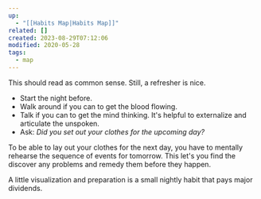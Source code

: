 ```yaml
---
up:
  - "[[Habits Map|Habits Map]]"
related: []
created: 2023-08-29T07:12:06
modified: 2020-05-28
tags:
  - map
---
```

This should read as common sense. Still, a refresher is nice.

- Start the night before.
- Walk around if you can to get the blood flowing.
- Talk if you can to get the mind thinking. It's helpful to externalize and articulate the unspoken. 
- Ask: *Did you set out your clothes for the upcoming day?*

To be able to lay out your clothes for the next day, you have to mentally rehearse the sequence of events for tomorrow. This let's you find the discover any problems and remedy them before they happen. 

A little visualization and preparation is a small nightly habit that pays major dividends.
